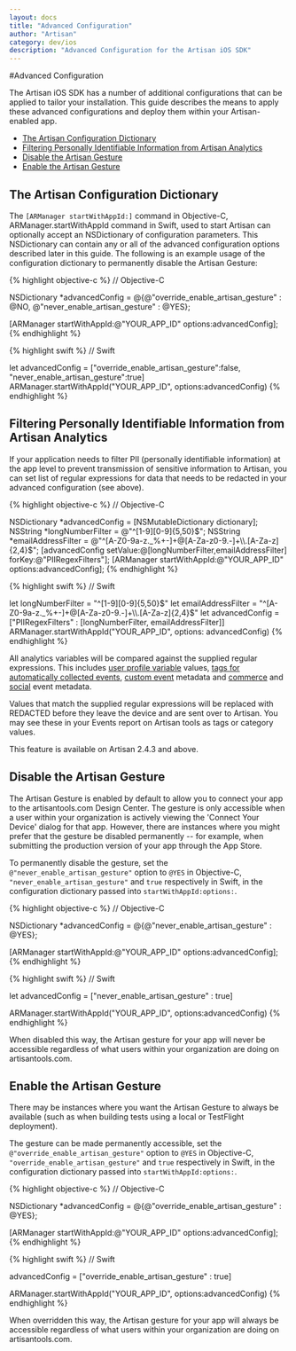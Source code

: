 ```yaml
---
layout: docs
title: "Advanced Configuration"
author: "Artisan"
category: dev/ios
description: "Advanced Configuration for the Artisan iOS SDK"
---
```

#Advanced Configuration

The Artisan iOS SDK has a number of additional configurations that can be applied to tailor your installation.  This guide describes the means to apply these advanced configurations and deploy them within your Artisan-enabled app.

<ul>
  <li><a href="#config-dictionary">The Artisan Configuration Dictionary</a></li>
  <li><a href="#pii-filters">Filtering Personally Identifiable Information from Artisan Analytics</a></li>
  <li><a href="#disable-gesture">Disable the Artisan Gesture</a></li>
  <li><a href="#enable-gesture">Enable the Artisan Gesture</a></li>
</ul>

<div id="config-dictionary"></div>

## The Artisan Configuration Dictionary

The `[ARManager startWithAppId:]` command in Objective-C, ARManager.startWithAppId command in Swift, used to start Artisan can optionally accept an NSDictionary of configuration parameters.  This NSDictionary can contain any or all of the advanced configuration options described later in this guide.  The following is an example usage of the configuration dictionary to permanently disable the Artisan Gesture:

{% highlight objective-c %}
// Objective-C

NSDictionary *advancedConfig = @{@"override_enable_artisan_gesture" : @NO,
                                 @"never_enable_artisan_gesture" : @YES};

[ARManager startWithAppId:@"YOUR_APP_ID" options:advancedConfig];
{% endhighlight %}

{% highlight swift %}
// Swift

let advancedConfig = ["override_enable_artisan_gesture":false,
                      "never_enable_artisan_gesture":true]
ARManager.startWithAppId("YOUR_APP_ID", options:advancedConfig)
{% endhighlight %}

<div id="pii-filters"></div>

## Filtering Personally Identifiable Information from Artisan Analytics

If your application needs to filter PII (personally identifiable information) at the app level to prevent transmission of sensitive information to Artisan, you can set list of regular expressions for data that needs to be redacted in your advanced configuration (see above).

{% highlight objective-c %}
// Objective-C

NSDictionary *advancedConfig = [NSMutableDictionary dictionary];
NSString *longNumberFilter = @"^[1-9][0-9]{5,50}$";
NSString *emailAddressFilter = @"^[A-Z0-9a-z._%+-]+@[A-Za-z0-9.-]+\\.[A-Za-z]{2,4}$";
[advancedConfig setValue:@[longNumberFilter,emailAddressFilter] forKey:@"PIIRegexFilters"];
[ARManager startWithAppId:@"YOUR_APP_ID" options:advancedConfig];
{% endhighlight %}

{% highlight swift %}
// Swift

let longNumberFilter = "^[1-9][0-9]{5,50}$"
let emailAddressFilter = "^[A-Z0-9a-z._%+-]+@[A-Za-z0-9.-]+\\.[A-Za-z]{2,4}$"
let advancedConfig = ["PIIRegexFilters" : [longNumberFilter, emailAddressFilter]]
ARManager.startWithAppId("YOUR_APP_ID", options: advancedConfig)
{% endhighlight %}

All analytics variables will be compared against the supplied regular expressions. This includes <a href="/dev/ios/user-profiles/">user profile variable</a> values, <a href="/dev/ios/event-tracking/#artisan-event-tags">tags for automatically collected events</a>, <a href="/dev/ios/event-tracking/#trackevent">custom event</a> metadata and <a href="/dev/ios/event-tracking/#commerce">commerce</a> and <a href="/dev/ios/event-tracking/#social">social</a> event metadata.

Values that match the supplied regular expressions will be replaced with REDACTED before they leave the device and are sent over to Artisan. You may see these in your Events report on Artisan tools as tags or category values.

<div class="note note-hint">
<p>This feature is available on Artisan 2.4.3 and above.</p>
</div>

<div id="disable-gesture"></div>

## Disable the Artisan Gesture

The Artisan Gesture is enabled by default to allow you to connect your app to the artisantools.com Design Center. The gesture is only accessible when a user within your organization is actively viewing the 'Connect Your Device' dialog for that app.  However, there are instances where you might prefer that the gesture be disabled permanently -- for example, when submitting the production version of your app through the App Store.

To permanently disable the gesture, set the `@"never_enable_artisan_gesture"` option to `@YES` in Objective-C, `"never_enable_artisan_gesture"` and `true` respectively in Swift, in the configuration dictionary passed into `startWithAppId:options:`.

{% highlight objective-c %}
// Objective-C

NSDictionary *advancedConfig = @{@"never_enable_artisan_gesture" : @YES};

[ARManager startWithAppId:@"YOUR_APP_ID" options:advancedConfig];
{% endhighlight %}

{% highlight swift %}
// Swift

let advancedConfig = ["never_enable_artisan_gesture" : true]

ARManager.startWithAppId("YOUR_APP_ID", options:advancedConfig)
{% endhighlight %}

When disabled this way, the Artisan gesture for your app will never be accessible regardless of what users within your organization are doing on artisantools.com.

<div id="enable-gesture"></div>

## Enable the Artisan Gesture

There may be instances where you want the Artisan Gesture to always be available (such as when building tests using a local or TestFlight deployment).  

The gesture can be made permanently accessible, set the `@"override_enable_artisan_gesture"` option to `@YES` in Objective-C, `"override_enable_artisan_gesture"` and `true` respectively in Swift, in the configuration dictionary passed into `startWithAppId:options:`.

{% highlight objective-c %}
// Objective-C

NSDictionary *advancedConfig = @{@"override_enable_artisan_gesture" : @YES};

[ARManager startWithAppId:@"YOUR_APP_ID" options:advancedConfig];
{% endhighlight %}

{% highlight swift %}
// Swift

advancedConfig = ["override_enable_artisan_gesture" : true]

ARManager.startWithAppId("YOUR_APP_ID", options:advancedConfig)
{% endhighlight %}

When overridden this way, the Artisan gesture for your app will always be accessible regardless of what users within your organization are doing on artisantools.com.
